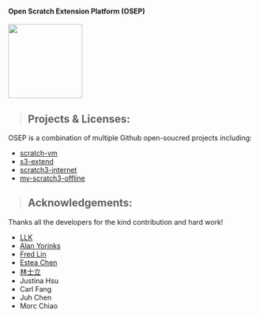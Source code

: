 #### Open Scratch Extension Platform (OSEP)
<img src="./logo/osep.svg" height="150px" width="150px" >    
    
> ## Projects & Licenses:

OSEP is a combination of multiple Github open-soucred projects including:

+ [scratch-vm](https://github.com/LLK/scratch-vm/blob/develop/LICENSE)
+ [s3-extend](https://github.com/MrYsLab/s3-extend/blob/master/LICENSE)
+ [scratch3-internet](https://github.com/gasolin/scratch3-internet/blob/master/LICENSE)
+ [my-scratch3-offline](https://github.com/t301000/my-scratch3-offline)
  
    
    
> ## Acknowledgements:  

Thanks all the developers for the kind contribution and hard work!

+ [LLK](https://github.com/LLK)
+ [Alan Yorinks](https://github.com/MrYsLab)
+ [Fred Lin](https://github.com/gasolin)
+ [Estea Chen](https://github.com/estea8968)
+ [林士立](https://github.com/t301000)
+ Justina Hsu
+ Carl Fang
+ Juh Chen
+ Morc Chiao
